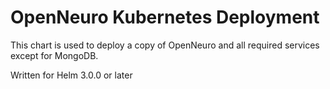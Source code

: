 # OpenNeuro Kubernetes Deployment

This chart is used to deploy a copy of OpenNeuro and all required services except for MongoDB.

Written for Helm 3.0.0 or later
